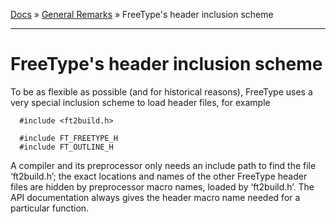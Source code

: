 [Docs](ft2-index.md) &raquo; [General Remarks](ft2-toc.md#general-remarks) &raquo; FreeType's header inclusion scheme

-------------------------------


# FreeType's header inclusion scheme

To be as flexible as possible (and for historical reasons), FreeType uses a very special inclusion scheme to load header files, for example
```
  #include <ft2build.h>

  #include FT_FREETYPE_H
  #include FT_OUTLINE_H
```

A compiler and its preprocessor only needs an include path to find the file &lsquo;ft2build.h&rsquo;; the exact locations and names of the other FreeType header files are hidden by preprocessor macro names, loaded by &lsquo;ft2build.h&rsquo;. The API documentation always gives the header macro name needed for a particular function.

